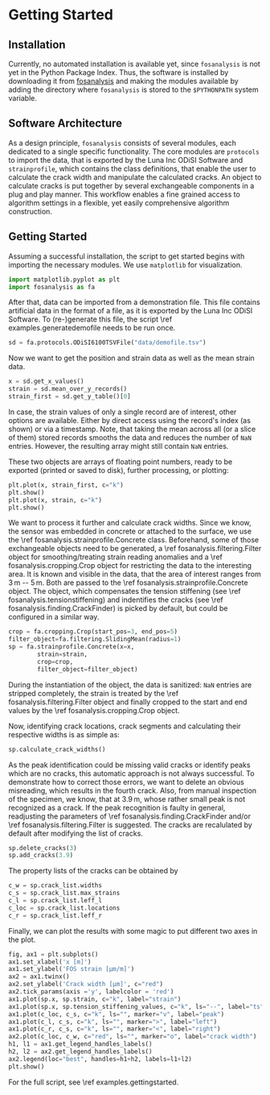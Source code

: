 # Getting Started

## Installation
Currently, no automated installation is available yet, since `fosanalysis` is not yet in the Python Package Index.
Thus, the software is installed by downloading it from [fosanalysis](https://gitlab.hrz.tu-chemnitz.de/tud-imb-fos/fosanalysis) and making the modules available by adding the directory where `fosanalysis` is stored to the `$PYTHONPATH` system variable.

## Software Architecture
As a design principle, `fosanalysis` consists of several modules, each dedicated to a single specific functionality.
The core modules are `protocols` to import the data, that is exported by the Luna Inc ODiSI Software and `strainprofile`, which contains the class definitions, that enable the user to calculate the crack width and manipulate the calculated cracks.
An object to calculate cracks is put together by several exchangeable components in a plug and play manner.
This workflow enables a fine grained access to algorithm settings in a flexible, yet easily comprehensive  algorithm construction.

## Getting Started
Assuming a successful installation, the script to get started begins with importing the necessary modules.
We use `matplotlib` for visualization.

```.py
import matplotlib.pyplot as plt
import fosanalysis as fa
```

After that, data can be imported from a demonstration file.
This file contains artificial data in the format of a file, as it is exported by the Luna Inc ODiSI Software.
To (re-)generate this file, the script \ref examples.generatedemofile needs to be run once.

```.py
sd = fa.protocols.ODiSI6100TSVFile("data/demofile.tsv")
```

Now we want to get the position and strain data as well as the mean strain data.

```.py
x = sd.get_x_values()
strain = sd.mean_over_y_records()
strain_first = sd.get_y_table()[0]
```

In case, the strain values of only a single record are of interest, other options are available.
Either by direct access using the record's index (as shown) or via a timestamp.
Note, that taking the mean across all (or a slice of them) stored records smooths the data and reduces the number of `NaN` entries.
However, the resulting array might still contain `NaN` entries.

These two objects are arrays of floating point numbers, ready to be exported (printed or saved to disk), further processing, or plotting:

```.py
plt.plot(x, strain_first, c="k")
plt.show()
plt.plot(x, strain, c="k")
plt.show()
```

We want to process it further and calculate crack widths.
Since we know, the sensor was embedded in concrete or attached to the surface, we use the \ref fosanalysis.strainprofile.Concrete class.
Beforehand, some of those exchangeable objects need to be generated, a \ref fosanalysis.filtering.Filter object for smoothing/treating strain reading anomalies and a \ref fosanalysis.cropping.Crop object for restricting the data to the interesting area.
It is known and visible in the data, that the area of interest ranges from 3 m -- 5 m.
Both are passed to the \ref fosanalysis.strainprofile.Concrete object.
The object, which compensates the tension stiffening (see \ref fosanalysis.tensionstiffening) and indentifies the cracks (see \ref fosanalysis.finding.CrackFinder) is picked by default, but could be configured in a similar way.

```.py
crop = fa.cropping.Crop(start_pos=3, end_pos=5)
filter_object=fa.filtering.SlidingMean(radius=1)
sp = fa.strainprofile.Concrete(x=x,
		strain=strain,
		crop=crop,
		filter_object=filter_object)
```

During the instantiation of the object, the data is sanitized: `NaN` entries are stripped completely, the strain is treated by the \ref fosanalysis.filtering.Filter object and finally cropped to the start and end values by the \ref fosanalysis.cropping.Crop object.

Now, identifying crack locations, crack segments and calculating their respective widths is as simple as:

```.py
sp.calculate_crack_widths()
```

As the peak identification could be missing valid cracks or identify peaks which are no cracks, this automatic approach is not always successful.
To demonstrate how to correct those errors, we want to delete an obvious misreading, which results in the fourth crack.
Also, from manual inspection of the specimen, we know, that at 3.9 m, whose rather small peak is not recognized as a crack.
If the peak recognition is faulty in general, readjusting the parameters of \ref fosanalysis.finding.CrackFinder and/or \ref fosanalysis.filtering.Filter is suggested.
The cracks are recalulated by default after modifying the list of cracks.

```.py
sp.delete_cracks(3)
sp.add_cracks(3.9)
```

The property lists of the cracks can be obtained by

```.py
c_w = sp.crack_list.widths
c_s = sp.crack_list.max_strains
c_l = sp.crack_list.leff_l
c_loc = sp.crack_list.locations
c_r = sp.crack_list.leff_r
```

Finally, we can plot the results with some magic to put different two axes in the plot.

```.py
fig, ax1 = plt.subplots()
ax1.set_xlabel('x [m]')
ax1.set_ylabel('FOS strain [µm/m]')
ax2 = ax1.twinx()
ax2.set_ylabel('Crack width [µm]', c="red")
ax2.tick_params(axis ='y', labelcolor = 'red') 
ax1.plot(sp.x, sp.strain, c="k", label="strain")
ax1.plot(sp.x, sp.tension_stiffening_values, c="k", ls="--", label="ts")
ax1.plot(c_loc, c_s, c="k", ls="", marker="v", label="peak")
ax1.plot(c_l, c_s, c="k", ls="", marker=">", label="left")
ax1.plot(c_r, c_s, c="k", ls="", marker="<", label="right")
ax2.plot(c_loc, c_w, c="red", ls="", marker="o", label="crack width")
h1, l1 = ax1.get_legend_handles_labels()
h2, l2 = ax2.get_legend_handles_labels()
ax2.legend(loc="best", handles=h1+h2, labels=l1+l2)
plt.show()
```

For the full script, see \ref examples.gettingstarted.
